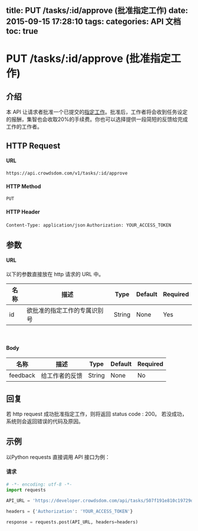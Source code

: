 title: PUT /tasks/:id/approve (批准指定工作)
date: 2015-09-15 17:28:10
tags:
categories: API 文档
toc: true
---

# PUT /tasks/:id/approve (批准指定工作)

## 介绍

本 API 让请求者批准一个已提交的[指定工作](/指定工作)。批准后，工作者将会收到任务设定的报酬，集智也会收取20%的手续费。你也可以选择提供一段简短的反馈给完成工作的工作者。

## HTTP Request

#### URL

`https://api.crowdsdom.com/v1/tasks/:id/approve`

#### HTTP Method

`PUT`

#### HTTP Header

`Content-Type: application/json`
`Authorization: YOUR_ACCESS_TOKEN`

## 参数

#### URL

以下的参数直接放在 http 请求的 URL 中。

名称 | 描述 | Type | Default | Required
--- | --- | --- | --- | ---
id| 欲批准的指定工作的专属识别号| String | None | Yes

<br>

#### Body

名称 | 描述 | Type | Default | Required
--- | --- | --- | --- | ---
feedback | 给工作者的反馈 | String | None | No

## 回复

若 http request 成功批准指定工作，则将返回 status code : 200。
若没成功，系统则会返回错误的代码及原因。

## 示例

以Python requests 直接调用 API 接口为例：

#### 请求

```python
# -*- encoding: utf-8 -*-
import requests

API_URL = 'https://developer.crowdsdom.com/api/tasks/507f191e810c19729devxbbx/approve'

headers = {'Authorization': 'YOUR_ACCESS_TOKEN'}

response = requests.post(API_URL, headers=headers)
```